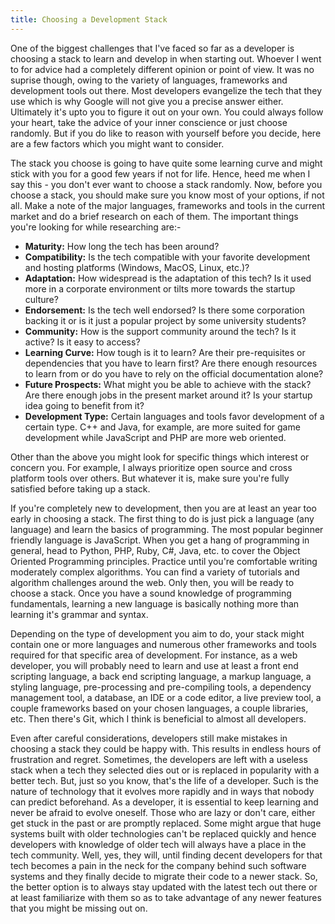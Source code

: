 ```yaml
---
title: Choosing a Development Stack
---
```


One of the biggest challenges that I've faced so far as a developer is choosing a stack to learn and develop in when starting out. Whoever I went to for advice had a completely different opinion or point of view. It was no suprise though, owing to the variety of languages, frameworks and development tools out there.<read-more> Most developers evangelize the tech that they use which is why Google will not give you a precise answer either. Ultimately it's upto you to figure it out on your own. You could always follow your heart, take the advice of your inner conscience or just choose randomly. But if you do like to reason with yourself before you decide, here are a few factors which you might want to consider.

The stack you choose is going to have quite some learning curve and might stick with you for a good few years if not for life. Hence, heed me when I say this - you don't ever want to choose a stack randomly. Now, before you choose a stack, you should make sure you know most of your options, if not all. Make a note of the major languages, frameworks and tools in the current market and do a brief research on each of them. The important things you're looking for while researching are:-

- **Maturity:** How long the tech has been around?
- **Compatibility:** Is the tech compatible with your favorite development and hosting platforms (Windows, MacOS, Linux, etc.)?
- **Adaptation:** How widespread is the adaptation of this tech? Is it used more in a corporate environment or tilts more towards the startup culture?
- **Endorsement:** Is the tech well endorsed? Is there some corporation backing it or is it just a popular project by some university students?
- **Community:** How is the support community around the tech? Is it active? Is it easy to access?
- **Learning Curve:** How tough is it to learn? Are their pre-requisites or dependencies that you have to learn first? Are there enough resources to learn from or do you have to rely on the official documentation alone?
- **Future Prospects:** What might you be able to achieve with the stack? Are there enough jobs in the present market around it? Is your startup idea going to benefit from it?
- **Development Type:** Certain languages and tools favor development of a certain type. C++ and Java, for example, are more suited for game development while JavaScript and PHP are more web oriented.

Other than the above you might look for specific things which interest or concern you. For example, I always prioritize open source and cross platform tools over others. But whatever it is, make sure you're fully satisfied before taking up a stack.

If you're completely new to development, then you are at least an year too early in choosing a stack. The first thing to do is just pick a language (any language) and learn the basics of programming. The most popular beginner friendly language is JavaScript. When you get a hang of programming in general, head to Python, PHP, Ruby, C#, Java, etc. to cover the Object Oriented Programming principles. Practice until you're comfortable writing moderately complex algorithms. You can find a variety of tutorials and algorithm challenges around the web. Only then, you will be ready to choose a stack. Once you have a sound knowledge of programming fundamentals, learning a new language is basically nothing more than learning it's grammar and syntax.

Depending on the type of development you aim to do, your stack might contain one or more languages and numerous other frameworks and tools required for that specific area of development. For instance, as a web developer, you will probably need to learn and use at least a front end scripting language, a back end scripting language, a markup language, a styling language, pre-processing and pre-compiling tools, a dependency management tool, a database, an IDE or a code editor, a live preview tool, a couple frameworks based on your chosen languages, a couple libraries, etc. Then there's Git, which I think is beneficial to almost all developers.

Even after careful considerations, developers still make mistakes in choosing a stack they could be happy with. This results in endless hours of frustration and regret. Sometimes, the developers are left with a useless stack when a tech they selected dies out or is replaced in popularity with a better tech. But, just so you know, that's the life of a developer. Such is the nature of technology that it evolves more rapidly and in ways that nobody can predict beforehand. As a developer, it is essential to keep learning and never be afraid to evolve oneself. Those who are lazy or don't care, either get stuck in the past or are promptly replaced. Some might argue that huge systems built with older technologies can't be replaced quickly and hence developers with knowledge of older tech will always have a place in the tech community. Well, yes, they will, until finding decent developers for that tech becomes a pain in the neck for the company behind such software systems and they finally decide to migrate their code to a newer stack. So, the better option is to always stay updated with the latest tech out there or at least familiarize with them so as to take advantage of any newer features that you might be missing out on.